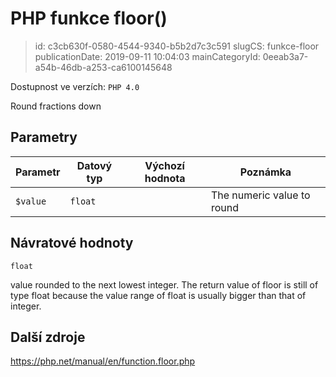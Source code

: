 PHP funkce floor()
================================

> id: c3cb630f-0580-4544-9340-b5b2d7c3c591
> slugCS: funkce-floor
> publicationDate: 2019-09-11 10:04:03
> mainCategoryId: 0eeab3a7-a54b-46db-a253-ca6100145648

Dostupnost ve verzích: `PHP 4.0`

Round fractions down


Parametry
--------------

| Parametr | Datový typ | Výchozí hodnota | Poznámka |
|-----|-----|-----|-----|
| `$value` | `float` |  | The numeric value to round |


Návratové hodnoty
----------------

`float`

value rounded to the next lowest integer.
The return value of floor is still of type
float because the value range of float is
usually bigger than that of integer.

Další zdroje
------------

https://php.net/manual/en/function.floor.php
